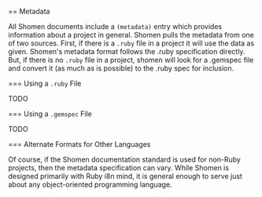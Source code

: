== Metadata

All Shomen documents include a `(metadata)` entry which provides information
about a project in general. Shomen pulls the metadata from one of two sources.
First, if there is a `.ruby` file in a project it will use the data as given.
Shomen's metadata format follows the .ruby specification directly. But, if there
is no `.ruby` file in a project, shomen will look for a .gemspec file and
convert it (as much as is possible) to the .ruby spec for inclusion.

=== Using a `.ruby` File

TODO

=== Using a `.gemspec` File

TODO

=== Alternate Formats for Other Languages

Of course, if the Shomen documentation standard is used for non-Ruby projects,
then the metadata specification can vary. While Shomen is designed primarily
with Ruby i8n mind, it is general enough to serve just about any object-oriented
programming language.

